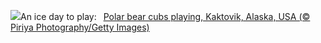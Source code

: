 ![](https://www.bing.com/th?id=OHR.PolarBearCubs_EN-GB3190423564_UHD.jpg&w=1000)An ice day to play:&nbsp;&ensp;[Polar bear cubs playing, Kaktovik, Alaska, USA (© Piriya Photography/Getty Images)](https://www.bing.com/th?id=OHR.PolarBearCubs_EN-GB3190423564_UHD.jpg)
<br><br/>
